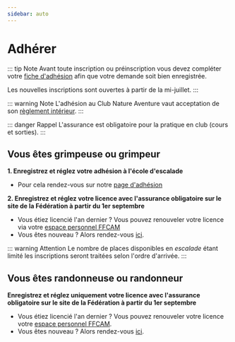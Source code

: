```yaml
---
sidebar: auto
---
```


# Adhérer

::: tip Note
Avant toute inscription ou préinscription vous devez compléter votre [fiche d'adhésion](https://tinyurl.com/36n6u4bv) afin que votre demande soit bien enregistrée.

Les nouvelles inscriptions sont ouvertes à partir de la mi-juillet.
:::

::: warning Note
L'adhésion au Club Nature Aventure vaut acceptation de son [règlement intérieur](/reglement-interieur.pdf).
:::

::: danger Rappel
L'assurance est obligatoire pour la pratique en club (cours et sorties).
:::

## Vous êtes grimpeuse ou grimpeur

**1. Enregistrez et réglez votre adhésion à l'école d'escalade**
 * Pour cela rendez-vous sur notre [page d'adhésion](https://tinyurl.com/ykawteaj)
<!--iframe id="haWidget" allowtransparency="true" src="https://www.helloasso.com/associations/club-nature-aventure/adhesions/ecole-d-escalade/widget-vignette-horizontale" style="width:800px;height:400px;border:none;"></iframe>
<div style="width:100%;text-align:center;">Propulsé par <a href="https://www.helloasso.com" rel="nofollow">HelloAsso</a></div-->

**2. Enregistrez et réglez votre licence avec l'assurance obligatoire sur le site de la Fédération à partir du 1er septembre**
  
  * Vous étiez licencié l'an dernier ? Vous pouvez renouveler votre licence via votre [espace personnel FFCAM](https://extranet-clubalpin.com/monespace/)
  * Vous êtes nouveau ? Alors rendez-vous [ici](https://extranet-clubalpin.com/app/webeff/we_crv2_step01.php?IDCLUB=1141&Hchk=D94fh5Ugroz23RJdSDG5gs45SU55bL).

::: warning Attention
Le nombre de places disponibles en *escalade* étant limité les inscriptions seront traitées selon l'ordre d'arrivée.
:::

## Vous êtes randonneuse ou randonneur

**Enregistrez et réglez uniquement votre licence avec l'assurance obligatoire sur le site de la Fédération à partir du 1er septembre**
  
  * Vous étiez licencié l'an dernier ? Vous pouvez renouveler votre licence votre [espace personnel FFCAM](https://extranet-clubalpin.com/monespace/).
  * Vous êtes nouveau ? Alors rendez-vous [ici](https://extranet-clubalpin.com/app/webeff/we_crv2_step01.php?IDCLUB=1141&Hchk=D94fh5Ugroz23RJdSDG5gs45SU55bL).